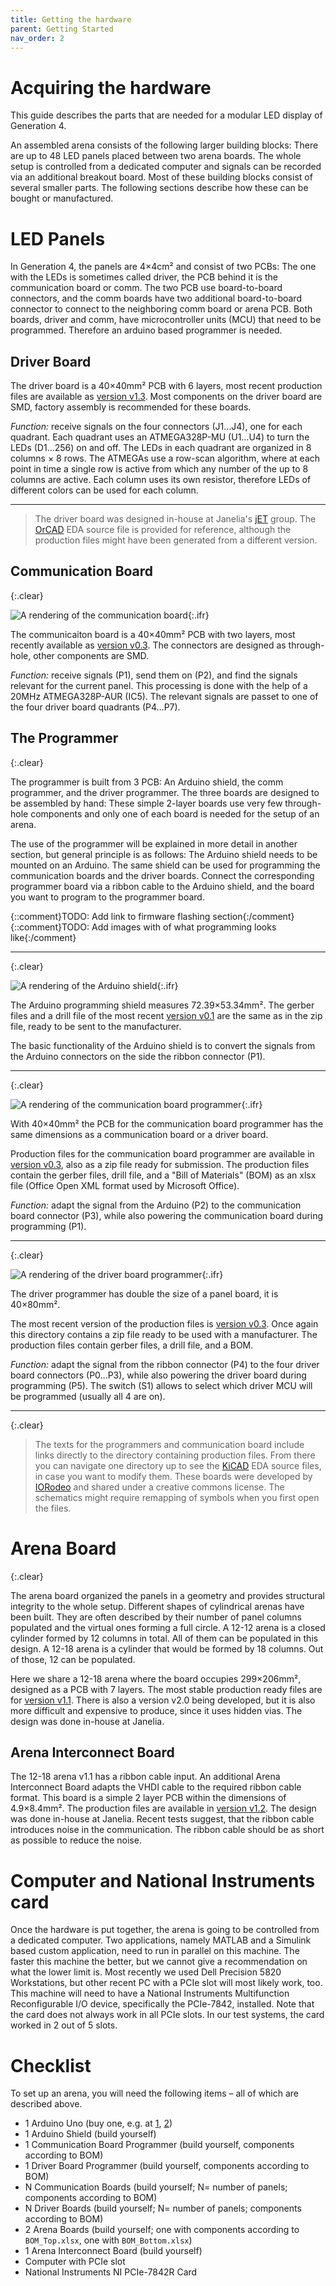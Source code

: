 ```yaml
---
title: Getting the hardware
parent: Getting Started
nav_order: 2
---
```


# Acquiring the hardware

This guide describes the parts that are needed for a modular LED display of Generation 4.

An assembled arena consists of the following larger building blocks: There are up to 48 LED panels placed between two arena boards. The whole setup is controlled from a dedicated computer and signals can be recorded via an additional breakout board. Most of these building blocks consist of several smaller parts. The following sections describe how these can be bought or manufactured.

# LED Panels

In Generation 4, the panels are 4×4cm² and consist of two PCBs: The one with the LEDs is sometimes called driver, the PCB behind it is the communication board or comm. The two PCB use board-to-board connectors, and the comm boards have two additional board-to-board connector to connect to the neighboring comm board or arena PCB. Both boards, driver and comm, have microcontroller units (MCU) that need to be programmed. Therefore an arduino based programmer is needed.



## Driver Board

The driver board is a 40×40mm² PCB with 6 layers, most recent production files are available as [version v1.3](https://github.com/floesche/Panel-G4-Hardware/tree/master/production-v1/). Most components on the driver board are SMD, factory assembly is recommended for these boards.

*Function:* receive signals on the four connectors (J1…J4), one for each quadrant. Each quadrant uses an ATMEGA328P-MU (U1…U4) to turn the LEDs (D1…256) on and off. The LEDs in each quadrant are organized in 8 columns × 8 rows. The ATMEGAs use a row-scan algorithm, where at each point in time a single row is active from which any number of the up to 8 columns are active. Each column uses its own resistor, therefore LEDs of different colors can be used for each column.

---

>  The driver board was designed in-house at Janelia's [jET](https://www.janelia.org/support-team/janelia-experimental-technology) group. The [OrCAD](https://www.orcad.com/) EDA source file is provided for reference, although the production files might have been generated from a different version.


## Communication Board 
{:.clear}

![A rendering of the communication board](../assets/getting-started/pcb_comm-board.jpg){:.ifr}

The communicaiton board is a 40×40mm² PCB with two layers, most recently available as [version v0.3](https://github.com/floesche/panels_g4_hardware/tree/master/atmega328/four_panel/20mm_matrix/ver3/comm/gerber_v0p3). The connectors are designed as through-hole, other components are SMD.

*Function:* receive signals (P1), send them on (P2), and find the signals relevant for the current panel. This processing is done with the help of a 20MHz ATMEGA328P-AUR (IC5). The relevant signals are passet to one of the four driver board quadrants (P4…P7).



## The Programmer
{:.clear}

The programmer is built from 3 PCB: An Arduino shield, the comm programmer, and the driver programmer. The three boards are designed to be assembled by hand: These simple 2-layer boards use very few through-hole components and only one of each board is needed for the setup of an arena. 

The use of the programmer will be explained in more detail in another section, but general principle is as follows: The Arduino shield needs to be mounted on an Arduino. The same shield can be used for programming the communication boards and the driver boards. Connect the corresponding programmer board via a ribbon cable to the Arduino shield, and the board you want to program to the programmer board.

{::comment}TODO: Add link to firmware flashing section{:/comment}
{::comment}TODO: Add images with of what programming looks like{:/comment}

---
{:.clear}

![A rendering of the Arduino shield](../assets/getting-started/pcb_prog-shield.jpg){:.ifr}

The Arduino programming shield measures 72.39×53.34mm². The gerber files and a drill file of the most recent [version v0.1](https://github.com/floesche/panels_g4_hardware/tree/master/atmega328/four_panel/20mm_matrix/ver3/programmer/prog_shield/gerber_v0p1) are the same as in the zip file, ready to be sent to the manufacturer. 

The basic functionality of the Arduino shield is to convert the signals from the Arduino connectors on the side the ribbon connector (P1).

---
{:.clear}

![A rendering of the communication board programmer](../assets/getting-started/pcb_comm-prog.jpg){:.ifr}

With 40×40mm² the PCB for the communication board programmer has the same dimensions as a communication board or a driver board.
  
Production files for the communication board programmer are available in [version v0.3](https://github.com/floesche/panels_g4_hardware/tree/master/atmega328/four_panel/20mm_matrix/ver3/programmer/comm_programmer/gerber_v0p3), also as a zip file ready for submission. The production files contain the gerber files, drill file, and a "Bill of Materials" (BOM) as an xlsx file (Office Open XML format used by Microsoft Office). 

*Function:* adapt the signal from the Arduino (P2) to the communication board connector (P3), while also powering the communication board during programming (P1).

---
{:.clear}

![A rendering of the driver board programmer](../assets/getting-started/pcb_driver-prog.jpg){:.ifr}

The driver programmer has double the size of a panel board, it is 40×80mm².

The most recent version of the production files is [version v0.3](https://github.com/floesche/panels_g4_hardware/tree/master/atmega328/four_panel/20mm_matrix/ver3/programmer/driver_programmer/gerber_v0p3). Once again this directory contains a zip file ready to be used with a manufacturer. The production files contain gerber files, a drill file, and a BOM.

*Function:* adapt the signal from the ribbon connector (P4) to the four driver board connectors (P0…P3), while also powering the driver board during programming (P5). The switch (S1) allows to select which driver MCU will be programmed (usually all 4 are on).


---
{:.clear}

> The texts for the programmers and communication board include links directly to the directory containing production files. From there you can navigate one directory up to see the [KiCAD](https://kicad-pcb.org/) EDA source files, in case you want to modify them. These boards were developed by [IORodeo](https://iorodeo.com) and shared under a creative commons license. The schematics might require remapping of symbols when you first open the files.


# Arena Board
{:.clear}

The arena board organized the panels in a geometry and provides structural integrity to the whole setup. Different shapes of cylindrical arenas have been built. They are often described by their number of panel columns populated and the virtual ones forming a full circle. A 12-12 arena is a closed cylinder formed by 12 columns in total. All of them can be populated in this design. A 12-18 arena is a cylinder that would be formed by 18 columns. Out of those, 12 can be populated. 

Here we share a 12-18 arena where the board occupies 299×206mm², designed as a PCB with 7 layers. The most stable production ready files are for [version v1.1](https://github.com/floesche/Arena-G4-Hardware/tree/master/arena_12-18/production_v1p1). There is also a version v2.0 being developed, but it is also more difficult and expensive to produce, since it uses hidden vias. The design was done in-house at Janelia.

## Arena Interconnect Board

The 12-18 arena v1.1 has a ribbon cable input. An additional Arena Interconnect Board adapts the VHDI cable to the required ribbon cable format. This board is a simple 2 layer PCB within the dimensions of 4.9×8.4mm². The production files are available in [version v1.2](https://github.com/floesche/Arena-G4-Hardware/tree/master/interconnect/production_v1). The design was done in-house at Janelia. Recent tests suggest, that the ribbon cable introduces noise in the communication. The ribbon cable should be as short as possible to reduce the noise.

# Computer and National Instruments card

Once the hardware is put together, the arena is going to be controlled from a dedicated computer. Two applications, namely MATLAB and a Simulink based custom application, need to run in parallel on this machine. The faster this machine the better, but we cannot give a recommendation on what the lower limit is. Most recently we used Dell Precision 5820 Workstations, but other recent PC with a PCIe slot will most likely work, too. This machine will need to have a National Instruments Multifunction Reconfigurable I/O device, specifically the PCIe-7842, installed. Note that the card does not always work in all PCIe slots. In our test systems, the card worked in 2 out of 5 slots.

# Checklist

To set up an arena, you will need the following items – all of which are described above.

- 1 Arduino Uno (buy one, e.g. at [1](https://store.arduino.cc/usa/arduino-uno-rev3), [2](https://www.digikey.com/short/zr4nd5))
- 1 Arduino Shield (build yourself)
- 1 Communication Board Programmer (build yourself, components according to BOM)
- 1 Driver Board Programmer (build yourself, components according to BOM)
- N Communication Boards (build yourself; N= number of panels; components according to BOM)
- N Driver Boards (build yourself; N= number of panels; components according to BOM)
- 2 Arena Boards (build yourself; one with components according to `BOM_Top.xlsx`, one with `BOM_Bottom.xlsx`)
- 1 Arena Interconnect Board (build yourself)
- Computer with PCIe slot
- National Instruments NI PCIe-7842R Card
